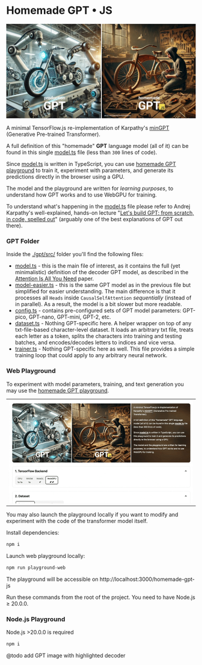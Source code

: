 # Homemade GPT • JS

![Homemade GPT JS](./playground-web/public/cover.jpg)

A minimal TensorFlow.js re-implementation of Karpathy's [minGPT](https://github.com/karpathy/minGPT) (Generative Pre-trained Transformer).

A full definition of this "homemade" **GPT** language model (all of it) can be found in this single [model.ts](./gpt/src/model.ts) file (less than `300` lines of code).

Since [model.ts](./gpt/src/model.ts) is written in TypeScript, you can use [homemade GPT playground](https://trekhleb.dev/homemade-gpt-js) to train it, experiment with parameters, and generate its predictions directly in the browser using a GPU.

The model and the playground are written for *learning purposes*, to understand how GPT works and to use WebGPU for training.

To understand what's happening in the [model.ts](./gpt/src/model.ts) file please refer to Andrej Karpathy's well-explained, hands-on lecture "[Let's build GPT: from scratch, in code, spelled out](https://www.youtube.com/watch?v=kCc8FmEb1nY)" (arguably one of the best explanations of GPT out there).

### GPT Folder

Inside the [./gpt/src/](./gpt/src/) folder you'll find the following files:

- [model.ts](./gpt/src/model.ts) - this is the main file of interest, as it contains the full (yet minimalistic) definition of the decoder GPT model, as described in the [Attention Is All You Need](https://arxiv.org/pdf/1706.03762) paper.
- [model-easier.ts](./gpt/src/model-easier.ts) - this is the same GPT model as in the previous file but simplified for easier understanding. The main difference is that it processes all `Heads` inside `CausalSelfAttention` *sequentially* (instead of in parallel). As a result, the model is a bit slower but more readable.
- [config.ts](./gpt/src/config.ts) - contains pre-configured sets of GPT model parameters: GPT-pico, GPT-nano, GPT-mini, GPT-2, etc.
- [dataset.ts](./gpt/src/dataset.ts) - Nothing GPT-specific here. A helper wrapper on top of any txt-file-based character-level dataset. It loads an arbitrary txt file, treats each letter as a token, splits the characters into training and testing batches, and encodes/decodes letters to indices and vice versa.
- [trainer.ts](./gpt/src/trainer.ts) - Nothing GPT-specific here as well. This file provides a simple training loop that could apply to any arbitrary neural network.

### Web Playground

To experiment with model parameters, training, and text generation you may use the [homemade GPT playground](https://trekhleb.dev/homemade-gpt-js).

||
|---|
|![Homemade GPT playground](./playground-web/public/playground-demo.gif)|

You may also launch the playground locally if you want to modify and experiment with the code of the transformer model itself.

Install dependencies: 

```sh
npm i
```

Launch web playground locally:

```sh
npm run playground-web
```

The playground will be accessible on http://localhost:3000/homemade-gpt-js 

Run these commands from the root of the project. You need to have Node.js ≥ 20.0.0.

### Node.js Playground

Node.js >20.0.0 is required

```sh
npm i
```

@todo add GPT image with highlighted decoder
